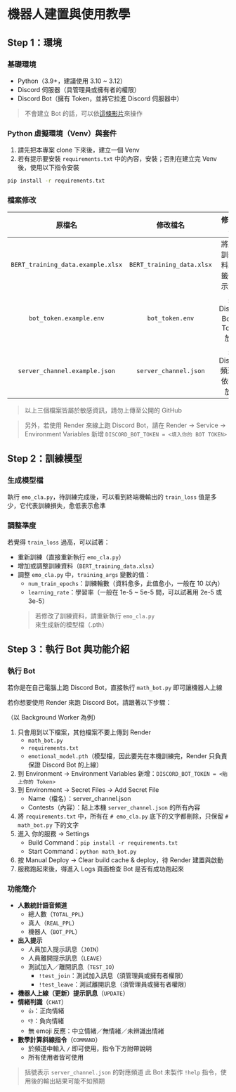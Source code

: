 # 機器人建置與使用教學
## Step 1：環境
### 基礎環境
- Python（3.9+，建議使用 3.10 ~ 3.12）
- Discord 伺服器（具管理員或擁有者的權限）
- Discord Bot（擁有 Token，並將它拉進 Discord 伺服器中）
> 不會建立 Bot 的話，可以依[這條影片](https://youtu.be/equ42VBYPrc?si=_81b7t4MDZGZwqs7)來操作
### Python 虛擬環境（Venv）與套件
1. 請先把本專案 clone 下來後，建立一個 Venv
2. 若有提示要安裝 `requirements.txt` 中的內容，安裝；否則在建立完 Venv 後，使用以下指令安裝
```bash
pip install -r requirements.txt
```
### 檔案修改
|原檔名|修改檔名|修改內容|
|:-:|:-:|:-:|
|`BERT_training_data.example.xlsx`|`BERT_training_data.xlsx`|將所有訓練資料和標籤依提示放入|
|`bot_token.example.env`|`bot_token.env`|將 Discord Bot 的 Token 放入|
|`server_channel.example.json`|`server_channel.json`|將 Discord 頻道 ID 依提示放入|
> 以上三個檔案皆屬於敏感資訊，請勿上傳至公開的 GitHub

> 另外，若使用 Render 來線上跑 Discord Bot，請在 Render &rarr; Service &rarr; Environment Variables 新增 `DISCORD_BOT_TOKEN = <填入你的 BOT TOKEN>`
## Step 2：訓練模型
### 生成模型檔
執行 `emo_cla.py`，待訓練完成後，可以看到終端機輸出的 `train_loss` 值是多少，它代表訓練損失，愈低表示愈準
### 調整準度
若覺得 `train_loss` 過高，可以試著：
- 重新訓練（直接重新執行 `emo_cla.py`）
- 增加或調整訓練資料（`BERT_training_data.xlsx`）
- 調整 `emo_cla.py` 中，`training_args` 變數的值：
  - `num_train_epochs`：訓練輪數（資料愈多，此值愈小，一般在 10 以內）
  - `learning_rate`：學習率（一般在 1e-5 ~ 5e-5 間，可以試著用 2e-5 或 3e-5）
  > 若修改了訓練資料，請重新執行 `emo_cla.py` 來生成新的模型檔（.pth）
## Step 3：執行 Bot 與功能介紹
### 執行 Bot
若你是在自己電腦上跑 Discord Bot，直接執行 `math_bot.py` 即可讓機器人上線

若你想要使用 Render 來跑 Discord Bot，請跟著以下步驟：

（以 Background Worker 為例）
1. 只會用到以下檔案，其他檔案不要上傳到 Render
    - `math_bot.py`
    - `requirements.txt`
    - `emotional_model.pth`（模型檔，因此要先在本機訓練完，Render 只負責保證 Discord Bot 的上線）
2. 到 Environment &rarr; Environment Variables 新增：`DISCORD_BOT_TOKEN = <貼上你的 Token>`
3. 到 Environment &rarr; Secret Files &rarr; Add Secret File
    - Name（檔名）：server_channel.json
    - Contests（內容）：貼上本機 `server_channel.json` 的所有內容
4. 將 `requirements.txt` 中，所有在 `# emo_cla.py` 底下的文字都刪除，只保留 `# math_bot.py` 下的文字
5. 進入 你的服務 &rarr; Settings
    - Build Command：`pip install -r requirements.txt`
    - Start Command：`python math_bot.py`
6. 按 Manual Deploy &rarr; Clear build cache & deploy，待 Render 建置與啟動
7. 服務跑起來後，得進入 Logs 頁面檢查 Bot 是否有成功跑起來
### 功能簡介
- **人數統計語音頻道**
  - 總人數（`TOTAL_PPL`）
  - 真人（`REAL_PPL`）
  - 機器人（`BOT_PPL`）
- **出入提示**
  - 人員加入提示訊息（`JOIN`）
  - 人員離開提示訊息（`LEAVE`）
  - 測試加入／離開訊息（`TEST_IO`）
    - `!test_join`：測試加入訊息（須管理員或擁有者權限）
    - `!test_leave`：測試離開訊息（須管理員或擁有者權限）
- **機器人上線（更新）提示訊息**（`UPDATE`）
- **情緒判識**（`CHAT`）
  - `👍`：正向情緒
  - `👎`：負向情緒
  - 無 emoji 反應：中立情緒／無情緒／未辨識出情緒
- **數學計算斜線指令**（`COMMAND`）
  - 於頻道中輸入 `/` 即可使用，指令下方附帶說明
  - 所有使用者皆可使用
> 括號表示 `server_channel.json` 的對應頻道
> 此 Bot 未製作 `!help` 指令，使用後的輸出結果可能不如預期